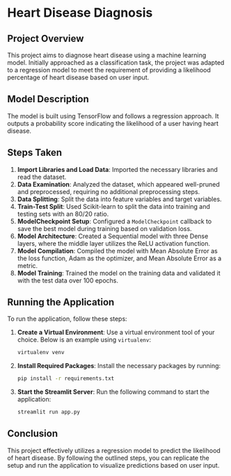 # Heart Disease Diagnosis

## Project Overview

This project aims to diagnose heart disease using a machine learning model. Initially approached as a classification task, the project was adapted to a regression model to meet the requirement of providing a likelihood percentage of heart disease based on user input.

## Model Description

The model is built using TensorFlow and follows a regression approach. It outputs a probability score indicating the likelihood of a user having heart disease.

## Steps Taken

1. **Import Libraries and Load Data**: Imported the necessary libraries and read the dataset.
2. **Data Examination**: Analyzed the dataset, which appeared well-pruned and preprocessed, requiring no additional preprocessing steps.
3. **Data Splitting**: Split the data into feature variables and target variables.
4. **Train-Test Split**: Used Scikit-learn to split the data into training and testing sets with an 80/20 ratio.
5. **ModelCheckpoint Setup**: Configured a `ModelCheckpoint` callback to save the best model during training based on validation loss.
6. **Model Architecture**: Created a Sequential model with three Dense layers, where the middle layer utilizes the ReLU activation function.
7. **Model Compilation**: Compiled the model with Mean Absolute Error as the loss function, Adam as the optimizer, and Mean Absolute Error as a metric.
8. **Model Training**: Trained the model on the training data and validated it with the test data over 100 epochs.

## Running the Application

To run the application, follow these steps:

1. **Create a Virtual Environment**: Use a virtual environment tool of your choice. Below is an example using `virtualenv`:
   ```bash
   virtualenv venv
   ```

2. **Install Required Packages**: Install the necessary packages by running:
   ```bash
   pip install -r requirements.txt
   ```

3. **Start the Streamlit Server**: Run the following command to start the application:
   ```bash
   streamlit run app.py
   ```

## Conclusion

This project effectively utilizes a regression model to predict the likelihood of heart disease. By following the outlined steps, you can replicate the setup and run the application to visualize predictions based on user input.
